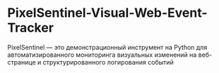 # PixelSentinel-Visual-Web-Event-Tracker
PixelSentinel — это демонстрационный инструмент на Python для автоматизированного мониторинга визуальных изменений на веб-странице и структурированного логирования событий
